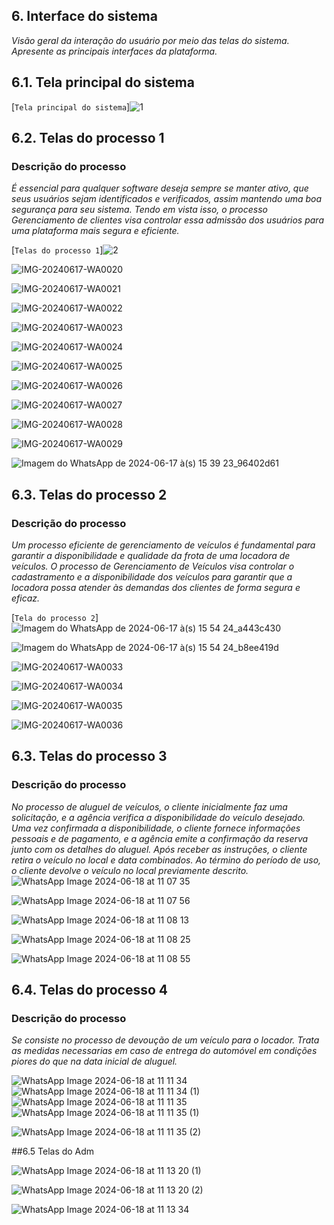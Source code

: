 
## 6. Interface do sistema

_Visão geral da interação do usuário por meio das telas do sistema. Apresente as principais interfaces da plataforma._

## 6.1. Tela principal do sistema

[`Tela principal do sistema`]![1](https://github.com/ICEI-PUC-Minas-PPLES-TI/plf-es-2024-1-ti2-1372100-grupo-1-wheelson/assets/135463549/49a444a9-e92d-4b44-a756-5f6051bb9a06)



## 6.2. Telas do processo 1

### Descrição do processo

_É essencial para qualquer software deseja sempre se manter ativo, que seus usuários sejam identificados e verificados, assim mantendo uma boa segurança para seu sistema. Tendo em vista isso, o processo Gerenciamento de clientes visa controlar essa admissão dos usuários para uma plataforma mais segura e eficiente._

[`Telas do processo 1`]![2](https://github.com/ICEI-PUC-Minas-PPLES-TI/plf-es-2024-1-ti2-1372100-grupo-1-wheelson/assets/135463549/33b341a8-ffa4-4a1d-b1dc-236582cc7a97)

![IMG-20240617-WA0020](https://github.com/ICEI-PUC-Minas-PPLES-TI/plf-es-2024-1-ti2-1372100-grupo-1-wheelson/assets/135463549/8bd64806-58ec-4fbb-b8ff-2d018055e1d8)

![IMG-20240617-WA0021](https://github.com/ICEI-PUC-Minas-PPLES-TI/plf-es-2024-1-ti2-1372100-grupo-1-wheelson/assets/135463549/c060d3bc-465f-4700-ae7c-9c42efef9786)

![IMG-20240617-WA0022](https://github.com/ICEI-PUC-Minas-PPLES-TI/plf-es-2024-1-ti2-1372100-grupo-1-wheelson/assets/135463549/47f05770-2251-42f8-bf9b-7df992fa32c3)

![IMG-20240617-WA0023](https://github.com/ICEI-PUC-Minas-PPLES-TI/plf-es-2024-1-ti2-1372100-grupo-1-wheelson/assets/135463549/7de5f60c-d04d-4683-997e-6c10de44f98a)

![IMG-20240617-WA0024](https://github.com/ICEI-PUC-Minas-PPLES-TI/plf-es-2024-1-ti2-1372100-grupo-1-wheelson/assets/135463549/380ef842-83c4-48d5-90b7-db2ae22a9af3)

![IMG-20240617-WA0025](https://github.com/ICEI-PUC-Minas-PPLES-TI/plf-es-2024-1-ti2-1372100-grupo-1-wheelson/assets/135463549/04a3b3b1-141e-4ac4-ba4c-370bd063d8c8)

![IMG-20240617-WA0026](https://github.com/ICEI-PUC-Minas-PPLES-TI/plf-es-2024-1-ti2-1372100-grupo-1-wheelson/assets/135463549/628d94b5-c3cc-4f2e-a326-c6fbabb59e38)

![IMG-20240617-WA0027](https://github.com/ICEI-PUC-Minas-PPLES-TI/plf-es-2024-1-ti2-1372100-grupo-1-wheelson/assets/135463549/0bb5e645-5e76-4886-9c4b-5b2b92da1455)

![IMG-20240617-WA0028](https://github.com/ICEI-PUC-Minas-PPLES-TI/plf-es-2024-1-ti2-1372100-grupo-1-wheelson/assets/135463549/73fb7433-216c-49b9-9870-a6d267b1a0a7)

![IMG-20240617-WA0029](https://github.com/ICEI-PUC-Minas-PPLES-TI/plf-es-2024-1-ti2-1372100-grupo-1-wheelson/assets/135463549/47337239-ffed-4804-943e-64f651902736)

![Imagem do WhatsApp de 2024-06-17 à(s) 15 39 23_96402d61](https://github.com/ICEI-PUC-Minas-PPLES-TI/plf-es-2024-1-ti2-1372100-grupo-1-wheelson/assets/135463549/1a3b4357-2870-486f-b63c-5941e29ca291)


## 6.3. Telas do processo 2

### Descrição do processo

_Um processo eficiente de gerenciamento de veículos é fundamental para garantir a disponibilidade e qualidade da frota de uma locadora de veículos. O processo de Gerenciamento de Veículos visa controlar o cadastramento e a disponibilidade dos veículos para garantir que a locadora possa atender às demandas dos clientes de forma segura e eficaz._

[`Tela do processo 2`]![Imagem do WhatsApp de 2024-06-17 à(s) 15 54 24_a443c430](https://github.com/ICEI-PUC-Minas-PPLES-TI/plf-es-2024-1-ti2-1372100-grupo-1-wheelson/assets/135463549/e45879bf-c09e-4a3e-9836-0c18ac5db2c3)

![Imagem do WhatsApp de 2024-06-17 à(s) 15 54 24_b8ee419d](https://github.com/ICEI-PUC-Minas-PPLES-TI/plf-es-2024-1-ti2-1372100-grupo-1-wheelson/assets/135463549/7f216315-7b3f-46c4-840c-4ee4ba86b176)

![IMG-20240617-WA0033](https://github.com/ICEI-PUC-Minas-PPLES-TI/plf-es-2024-1-ti2-1372100-grupo-1-wheelson/assets/135463549/0c09d983-4716-4c16-9843-627b49499ac8)

![IMG-20240617-WA0034](https://github.com/ICEI-PUC-Minas-PPLES-TI/plf-es-2024-1-ti2-1372100-grupo-1-wheelson/assets/135463549/cc1c1378-9f38-4e83-a7c8-15e9e44c2ad6)

![IMG-20240617-WA0035](https://github.com/ICEI-PUC-Minas-PPLES-TI/plf-es-2024-1-ti2-1372100-grupo-1-wheelson/assets/135463549/070f3f75-cf65-4198-bc69-dfa0fc9df0c5)

![IMG-20240617-WA0036](https://github.com/ICEI-PUC-Minas-PPLES-TI/plf-es-2024-1-ti2-1372100-grupo-1-wheelson/assets/135463549/e9ae0659-9a10-41a4-9a1f-365e47c9650d)


## 6.3. Telas do processo 3

### Descrição do processo

_No processo de aluguel de veículos, o cliente inicialmente faz uma solicitação, e a agência verifica a disponibilidade do veículo desejado. Uma vez confirmada a disponibilidade, o cliente fornece informações pessoais e de pagamento, e a agência emite a confirmação da reserva junto com os detalhes do aluguel. Após receber as instruções, o cliente retira o veículo no local e data combinados. Ao término do período de uso, o cliente devolve o veículo no local previamente descrito._
![WhatsApp Image 2024-06-18 at 11 07 35](https://github.com/ICEI-PUC-Minas-PPLES-TI/plf-es-2024-1-ti2-1372100-grupo-1-wheelson/assets/89420964/284fb4e6-c95d-411f-af5a-de2aa9247de9)

![WhatsApp Image 2024-06-18 at 11 07 56](https://github.com/ICEI-PUC-Minas-PPLES-TI/plf-es-2024-1-ti2-1372100-grupo-1-wheelson/assets/89420964/6a3a2bb8-24b8-4026-a792-8ba33a68cb36)

![WhatsApp Image 2024-06-18 at 11 08 13](https://github.com/ICEI-PUC-Minas-PPLES-TI/plf-es-2024-1-ti2-1372100-grupo-1-wheelson/assets/89420964/122964a5-55bc-4f94-80be-76c5854ebf29)


![WhatsApp Image 2024-06-18 at 11 08 25](https://github.com/ICEI-PUC-Minas-PPLES-TI/plf-es-2024-1-ti2-1372100-grupo-1-wheelson/assets/89420964/fcf521e4-ad29-42fc-8e68-6c56619d1587)


![WhatsApp Image 2024-06-18 at 11 08 55](https://github.com/ICEI-PUC-Minas-PPLES-TI/plf-es-2024-1-ti2-1372100-grupo-1-wheelson/assets/89420964/9635fc10-09d4-4bf6-90cd-35f637ba7bb5)


## 6.4. Telas do processo 4

### Descrição do processo

_Se consiste no processo de devoução de um veículo para o locador. Trata as medidas necessarias em caso de entrega do automóvel em condições piores do que na data inicial de aluguel._

![WhatsApp Image 2024-06-18 at 11 11 34](https://github.com/ICEI-PUC-Minas-PPLES-TI/plf-es-2024-1-ti2-1372100-grupo-1-wheelson/assets/89420964/165b5232-70cc-4b96-9e88-d8b3e32b2b7e)
![WhatsApp Image 2024-06-18 at 11 11 34 (1)](https://github.com/ICEI-PUC-Minas-PPLES-TI/plf-es-2024-1-ti2-1372100-grupo-1-wheelson/assets/89420964/141cd013-09e9-4dac-8990-996f6b77c459)
![WhatsApp Image 2024-06-18 at 11 11 35](https://github.com/ICEI-PUC-Minas-PPLES-TI/plf-es-2024-1-ti2-1372100-grupo-1-wheelson/assets/89420964/80711b25-cc54-4d2a-bbce-114bf7afe381)
![WhatsApp Image 2024-06-18 at 11 11 35 (1)](https://github.com/ICEI-PUC-Minas-PPLES-TI/plf-es-2024-1-ti2-1372100-grupo-1-wheelson/assets/89420964/d858e1d2-4b11-425e-b74e-40a420738edf)



![WhatsApp Image 2024-06-18 at 11 11 35 (2)](https://github.com/ICEI-PUC-Minas-PPLES-TI/plf-es-2024-1-ti2-1372100-grupo-1-wheelson/assets/89420964/3a80459f-6026-440a-854a-140114b37449)

##6.5 Telas do Adm


![WhatsApp Image 2024-06-18 at 11 13 20 (1)](https://github.com/ICEI-PUC-Minas-PPLES-TI/plf-es-2024-1-ti2-1372100-grupo-1-wheelson/assets/89420964/fd6faa08-2d26-4099-b73c-8bed657d1875)

![WhatsApp Image 2024-06-18 at 11 13 20 (2)](https://github.com/ICEI-PUC-Minas-PPLES-TI/plf-es-2024-1-ti2-1372100-grupo-1-wheelson/assets/89420964/582092a0-2d84-4916-a120-3133a1aee845)

![WhatsApp Image 2024-06-18 at 11 13 34](https://github.com/ICEI-PUC-Minas-PPLES-TI/plf-es-2024-1-ti2-1372100-grupo-1-wheelson/assets/89420964/5f44e328-2165-4a30-8652-bb8ddc060693)

